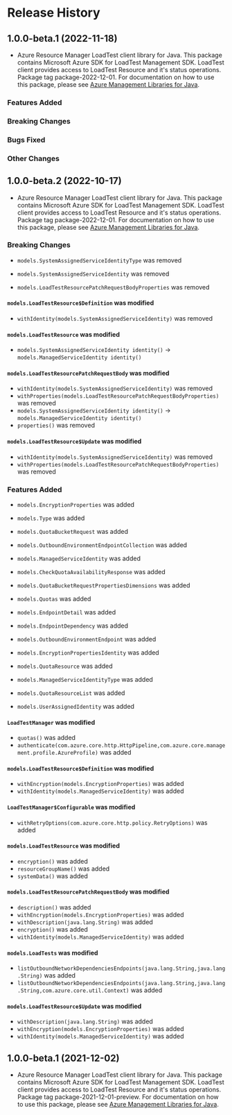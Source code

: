 # Release History

## 1.0.0-beta.1 (2022-11-18)

- Azure Resource Manager LoadTest client library for Java. This package contains Microsoft Azure SDK for LoadTest Management SDK. LoadTest client provides access to LoadTest Resource and it's status operations. Package tag package-2022-12-01. For documentation on how to use this package, please see [Azure Management Libraries for Java](https://aka.ms/azsdk/java/mgmt).

### Features Added

### Breaking Changes

### Bugs Fixed

### Other Changes

## 1.0.0-beta.2 (2022-10-17)

- Azure Resource Manager LoadTest client library for Java. This package contains Microsoft Azure SDK for LoadTest Management SDK. LoadTest client provides access to LoadTest Resource and it's status operations. Package tag package-2022-12-01. For documentation on how to use this package, please see [Azure Management Libraries for Java](https://aka.ms/azsdk/java/mgmt).

### Breaking Changes

* `models.SystemAssignedServiceIdentityType` was removed

* `models.SystemAssignedServiceIdentity` was removed

* `models.LoadTestResourcePatchRequestBodyProperties` was removed

#### `models.LoadTestResource$Definition` was modified

* `withIdentity(models.SystemAssignedServiceIdentity)` was removed

#### `models.LoadTestResource` was modified

* `models.SystemAssignedServiceIdentity identity()` -> `models.ManagedServiceIdentity identity()`

#### `models.LoadTestResourcePatchRequestBody` was modified

* `withIdentity(models.SystemAssignedServiceIdentity)` was removed
* `withProperties(models.LoadTestResourcePatchRequestBodyProperties)` was removed
* `models.SystemAssignedServiceIdentity identity()` -> `models.ManagedServiceIdentity identity()`
* `properties()` was removed

#### `models.LoadTestResource$Update` was modified

* `withIdentity(models.SystemAssignedServiceIdentity)` was removed
* `withProperties(models.LoadTestResourcePatchRequestBodyProperties)` was removed

### Features Added

* `models.EncryptionProperties` was added

* `models.Type` was added

* `models.QuotaBucketRequest` was added

* `models.OutboundEnvironmentEndpointCollection` was added

* `models.ManagedServiceIdentity` was added

* `models.CheckQuotaAvailabilityResponse` was added

* `models.QuotaBucketRequestPropertiesDimensions` was added

* `models.Quotas` was added

* `models.EndpointDetail` was added

* `models.EndpointDependency` was added

* `models.OutboundEnvironmentEndpoint` was added

* `models.EncryptionPropertiesIdentity` was added

* `models.QuotaResource` was added

* `models.ManagedServiceIdentityType` was added

* `models.QuotaResourceList` was added

* `models.UserAssignedIdentity` was added

#### `LoadTestManager` was modified

* `quotas()` was added
* `authenticate(com.azure.core.http.HttpPipeline,com.azure.core.management.profile.AzureProfile)` was added

#### `models.LoadTestResource$Definition` was modified

* `withEncryption(models.EncryptionProperties)` was added
* `withIdentity(models.ManagedServiceIdentity)` was added

#### `LoadTestManager$Configurable` was modified

* `withRetryOptions(com.azure.core.http.policy.RetryOptions)` was added

#### `models.LoadTestResource` was modified

* `encryption()` was added
* `resourceGroupName()` was added
* `systemData()` was added

#### `models.LoadTestResourcePatchRequestBody` was modified

* `description()` was added
* `withEncryption(models.EncryptionProperties)` was added
* `withDescription(java.lang.String)` was added
* `encryption()` was added
* `withIdentity(models.ManagedServiceIdentity)` was added

#### `models.LoadTests` was modified

* `listOutboundNetworkDependenciesEndpoints(java.lang.String,java.lang.String)` was added
* `listOutboundNetworkDependenciesEndpoints(java.lang.String,java.lang.String,com.azure.core.util.Context)` was added

#### `models.LoadTestResource$Update` was modified

* `withDescription(java.lang.String)` was added
* `withEncryption(models.EncryptionProperties)` was added
* `withIdentity(models.ManagedServiceIdentity)` was added

## 1.0.0-beta.1 (2021-12-02)

- Azure Resource Manager LoadTest client library for Java. This package contains Microsoft Azure SDK for LoadTest Management SDK. LoadTest client provides access to LoadTest Resource and it's status operations. Package tag package-2021-12-01-preview. For documentation on how to use this package, please see [Azure Management Libraries for Java](https://aka.ms/azsdk/java/mgmt).
